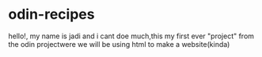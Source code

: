 # odin-recipes
hello!, my name is jadi and i cant doe much,this my first ever "project" from the odin projectwere we will be using html to make a website(kinda)
